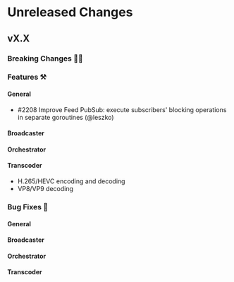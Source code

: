 # Unreleased Changes

## vX.X

### Breaking Changes 🚨🚨

### Features ⚒

#### General

- \#2208 Improve Feed PubSub: execute subscribers' blocking operations in separate goroutines (@leszko)

#### Broadcaster

#### Orchestrator

#### Transcoder
* H.265/HEVC encoding and decoding
* VP8/VP9 decoding

### Bug Fixes 🐞

#### General

#### Broadcaster

#### Orchestrator

#### Transcoder
